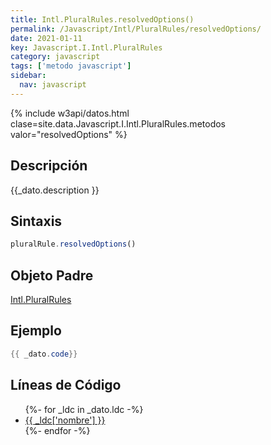 ```yaml
---
title: Intl.PluralRules.resolvedOptions()
permalink: /Javascript/Intl/PluralRules/resolvedOptions/
date: 2021-01-11
key: Javascript.I.Intl.PluralRules
category: javascript
tags: ['metodo javascript']
sidebar: 
  nav: javascript
---
```


{% include w3api/datos.html clase=site.data.Javascript.I.Intl.PluralRules.metodos valor="resolvedOptions" %}

## Descripción
{{_dato.description }}

## Sintaxis
~~~javascript
pluralRule.resolvedOptions()
~~~

## Objeto Padre
[Intl.PluralRules](/Javascript/Intl/PluralRules/)

## Ejemplo
~~~java
{{ _dato.code}}
~~~

## Líneas de Código
<ul>
{%- for _ldc in _dato.ldc -%}
   <li>
       <a href="{{_ldc['url'] }}">{{ _ldc['nombre'] }}</a>
   </li>
{%- endfor -%}
</ul>
